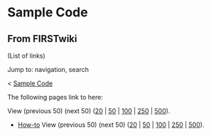 # Sample Code

## From FIRSTwiki

(List of links)

Jump to: navigation, search

< [Sample Code](/index.php?title=Sample_Code&redirect=no "Sample Code")

The following pages link to here:

View (previous 50) (next 50) ([20](/index.php?title=Special:Whatlinkshere/Sample_Code&limit=20&from=0 "Special:Whatlinkshere/Sample Code") | [50](/index.php?title=Special:Whatlinkshere/Sample_Code&limit=50&from=0 "Special:Whatlinkshere/Sample Code") | [100](/index.php?title=Special:Whatlinkshere/Sample_Code&limit=100&from=0 "Special:Whatlinkshere/Sample Code") | [250](/index.php?title=Special:Whatlinkshere/Sample_Code&limit=250&from=0 "Special:Whatlinkshere/Sample Code") | [500](/index.php?title=Special:Whatlinkshere/Sample_Code&limit=500&from=0 "Special:Whatlinkshere/Sample Code")).

- [How-to](How-to "How-to") View (previous 50) (next 50) ([20](/index.php?title=Special:Whatlinkshere/Sample_Code&limit=20&from=0 "Special:Whatlinkshere/Sample Code") | [50](/index.php?title=Special:Whatlinkshere/Sample_Code&limit=50&from=0 "Special:Whatlinkshere/Sample Code") | [100](/index.php?title=Special:Whatlinkshere/Sample_Code&limit=100&from=0 "Special:Whatlinkshere/Sample Code") | [250](/index.php?title=Special:Whatlinkshere/Sample_Code&limit=250&from=0 "Special:Whatlinkshere/Sample Code") | [500](/index.php?title=Special:Whatlinkshere/Sample_Code&limit=500&from=0 "Special:Whatlinkshere/Sample Code")).
